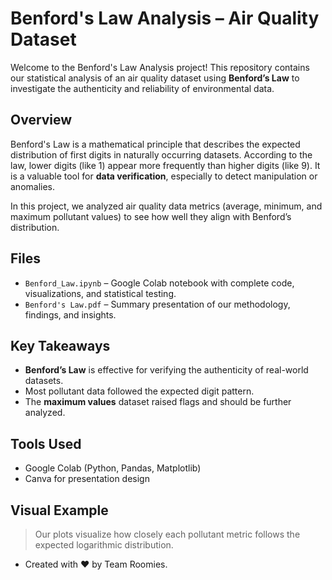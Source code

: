 # Benford's Law Analysis – Air Quality Dataset

Welcome to the Benford's Law Analysis project! This repository contains our statistical analysis of an air quality dataset using **Benford’s Law** to investigate the authenticity and reliability of environmental data.

## Overview

Benford's Law is a mathematical principle that describes the expected distribution of first digits in naturally occurring datasets. According to the law, lower digits (like 1) appear more frequently than higher digits (like 9). It is a valuable tool for **data verification**, especially to detect manipulation or anomalies.

In this project, we analyzed air quality data metrics (average, minimum, and maximum pollutant values) to see how well they align with Benford’s distribution.

## Files

- `Benford_Law.ipynb` – Google Colab notebook with complete code, visualizations, and statistical testing.
- `Benford's Law.pdf` – Summary presentation of our methodology, findings, and insights.

## Key Takeaways

- **Benford’s Law** is effective for verifying the authenticity of real-world datasets.
- Most pollutant data followed the expected digit pattern.
- The **maximum values** dataset raised flags and should be further analyzed.

## Tools Used

- Google Colab (Python, Pandas, Matplotlib)
- Canva for presentation design

## Visual Example

> Our plots visualize how closely each pollutant metric follows the expected logarithmic distribution.


- Created with ❤️ by Team Roomies.

